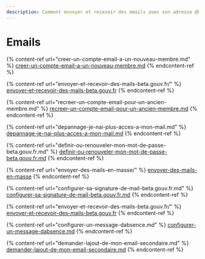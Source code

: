 ```yaml
---
description: Comment envoyer et recevoir des emails avec son adresse @beta.gouv
---
```


# Emails

{% content-ref url="creer-un-compte-email-a-un-nouveau-membre.md" %}
[creer-un-compte-email-a-un-nouveau-membre.md](creer-un-compte-email-a-un-nouveau-membre.md)
{% endcontent-ref %}

{% content-ref url="envoyer-et-recevoir-des-mails-beta.gouv.fr/" %}
[envoyer-et-recevoir-des-mails-beta.gouv.fr](envoyer-et-recevoir-des-mails-beta.gouv.fr/)
{% endcontent-ref %}

{% content-ref url="recreer-un-compte-email-pour-un-ancien-membre.md" %}
[recreer-un-compte-email-pour-un-ancien-membre.md](recreer-un-compte-email-pour-un-ancien-membre.md)
{% endcontent-ref %}

{% content-ref url="depannage-je-nai-plus-acces-a-mon-mail.md" %}
[depannage-je-nai-plus-acces-a-mon-mail.md](depannage-je-nai-plus-acces-a-mon-mail.md)
{% endcontent-ref %}

{% content-ref url="definir-ou-renouveler-mon-mot-de-passe-beta.gouv.fr.md" %}
[definir-ou-renouveler-mon-mot-de-passe-beta.gouv.fr.md](definir-ou-renouveler-mon-mot-de-passe-beta.gouv.fr.md)
{% endcontent-ref %}

{% content-ref url="envoyer-des-mails-en-masse/" %}
[envoyer-des-mails-en-masse](envoyer-des-mails-en-masse/)
{% endcontent-ref %}

{% content-ref url="configurer-sa-signature-de-mail-beta.gouv.fr.md" %}
[configurer-sa-signature-de-mail-beta.gouv.fr.md](configurer-sa-signature-de-mail-beta.gouv.fr.md)
{% endcontent-ref %}

{% content-ref url="envoyer-et-recevoir-des-mails-beta.gouv.fr/" %}
[envoyer-et-recevoir-des-mails-beta.gouv.fr](envoyer-et-recevoir-des-mails-beta.gouv.fr/)
{% endcontent-ref %}

{% content-ref url="configurer-un-message-dabsence.md" %}
[configurer-un-message-dabsence.md](configurer-un-message-dabsence.md)
{% endcontent-ref %}

{% content-ref url="demander-lajout-de-mon-email-secondaire.md" %}
[demander-lajout-de-mon-email-secondaire.md](demander-lajout-de-mon-email-secondaire.md)
{% endcontent-ref %}
